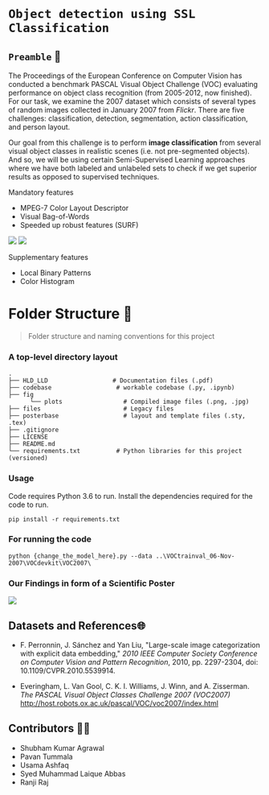 # `Object detection using SSL Classification`

## `Preamble` :scroll:
The Proceedings of the European Conference on Computer Vision has conducted a benchmark PASCAL Visual Object Challenge (VOC) evaluating performance on object class recognition (from 2005-2012, now finished). For our task, we examine the 2007 dataset which consists of several types of random images collected in January 2007 from _Flickr_. There are five challenges: classification, detection, segmentation, action classification, and person layout.

Our goal from this challenge is to perform __image classification__ from several visual object classes in realistic scenes (i.e. not pre-segmented objects). And so, we will be using certain Semi-Supervised Learning approaches where we have both labeled and unlabeled sets to check if we get superior results as opposed to supervised techniques.

Mandatory features

- MPEG-7 Color Layout Descriptor
- Visual Bag-of-Words
- Speeded up robust features (SURF)

![](https://github.com/ranjiGT/ATiML-Summer-21/blob/main/files/surf-1.jpg) ![](https://github.com/ranjiGT/ATiML-Summer-21/blob/main/files/surf-2.jpg)


Supplementary features

- Local Binary Patterns
- Color Histogram

Folder Structure :open_file_folder:
============================

> Folder structure and naming conventions for this project

### A top-level directory layout

    .
    ├── HLD_LLD                  # Documentation files (.pdf)
    ├── codebase                  # workable codebase (.py, .ipynb)
    ├── fig
          └── plots                 # Compiled image files (.png, .jpg)
    ├── files                       # Legacy files                  
    ├── posterbase                  # layout and template files (.sty, .tex)                                      
    ├── .gitignore
    ├── LICENSE
    ├── README.md
    └── requirements.txt          # Python libraries for this project (versioned)

### Usage

Code requires Python 3.6 to run.
Install the dependencies required for the code to run.

```
pip install -r requirements.txt
```

### For running the code
```
python {change_the_model_here}.py --data ..\VOCtrainval_06-Nov-2007\VOCdevkit\VOC2007\
```

### Our Findings in form of a Scientific Poster

![](https://github.com/ranjiGT/ATiML-Summer-21/blob/main/posterbase/Poster.png)


## Datasets and References🌐

- F. Perronnin, J. Sánchez and Yan Liu, "Large-scale image categorization with explicit data embedding," _2010 IEEE Computer Society Conference on Computer Vision and Pattern Recognition_, 2010, pp. 2297-2304, doi: 10.1109/CVPR.2010.5539914.

- Everingham, L. Van Gool, C. K. I. Williams, J. Winn, and A. Zisserman. _The PASCAL Visual Object Classes Challenge 2007 (VOC2007)_ http://host.robots.ox.ac.uk/pascal/VOC/voc2007/index.html


## Contributors :man_technologist:

- Shubham Kumar Agrawal
- Pavan Tummala
- Usama Ashfaq
- Syed Muhammad Laique Abbas
- Ranji Raj
